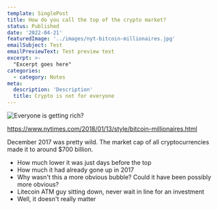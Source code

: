 ```yaml
---
template: SinglePost
title: How do you call the top of the crypto market?
status: Published
date: '2022-04-21'
featuredImage: '../images/nyt-bitcoin-millionaires.jpg'
emailSubject: Test
emailPreviewText: Test preview text
excerpt: >-
  "Excerpt goes here"
categories:
  - category: Notes
meta:
  description: 'Description'
  title: Crypto is not for everyone
---
```


![Everyone is getting rich?](../images/nyt-bitcoin-millionaires.jpg)

https://www.nytimes.com/2018/01/13/style/bitcoin-millionaires.html

December 2017 was pretty wild. The market cap of all cryptocurrencies made it to around \$700 billion.

- How much lower it was just days before the top
- How much it had already gone up in 2017
- Why wasn't this a more obvious bubble? Could it have been possibly more obvious?
- Litecoin ATM guy sitting down, never wait in line for an investment
- Well, it doesn't really matter
